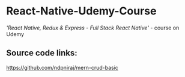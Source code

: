 # React-Native-Udemy-Course
*'React Native, Redux &amp; Express - Full Stack React Native'* - course on Udemy

## Source code links: 

https://github.com/ndpniraj/mern-crud-basic
